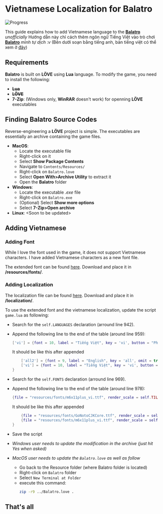 # Vietnamese Localization for Balatro

![Progress](https://img.shields.io/badge/progress-60%25-blue)

This guide explains how to add Vietnamese language to the **[Balatro](https://www.playbalatro.com/)** *unofficially*
Hướng dẫn này chỉ cách thêm ngôn ngữ Tiếng Việt vào trò chơi **[Balatro](https://www.playbalatro.com/)** *mình tự dịch :v*
(Bên dưới soạn bằng tiếng anh, bản tiếng việt có thể xem ở [đây](README-vi.md))

## Requirements
**Balatro** is built on **LÖVE** using **Lua** language. To modify the game, you need to install the following:
- ~~**Lua**~~
- ~~**LÖVE**~~
- **7-Zip**: (Windows only, **WinRAR** doesn't work) for openning **LÖVE** executables
## Finding Balatro Source Codes
Reverse-engineering a **LÖVE** project is simple. The executables are essentially an archive containing the game files.
- **MacOS**: 
  - Locate the executable file
  - Right-click on it
  - Select **Show Package Contents**
  - Navigate to `Contents/Resources/`
  - Right-click on `Balatro.love`
  - Select **Open With>Archive Utility** to extract it
  - Open the **Balatro** folder
- **Windows**: 
  - Locate the executable *.exe* file
  - Right-click on `Balatro.exe`
  - (Optional) Select **Show more options**
  - Select **7-Zip>Open archive**
- **Linux**: \<Soon to be updated\>

## Adding Vietnamese

### Adding Font
While I love the font used in the game, it does not support Vietnamese characters. I have added Vietnamese characters as a new font file.

The extended font can be found [here](./fonts/m6x11plus_vi.ttf). Download and place it in **/resources/fonts/**.

### Adding Localization

The localization file can be found [here](./current/vi.lua). Download and place it in **/localization/**.

To use the extended font and the vietnamese localization, update the script `game.lua` as following:
- Search for the `self.LANGUAGES` declaration (arround line 942).
- Append the following line to the end of the table (around line 959):
    ```lua
    ['vi'] = {font = 10, label = "Tiếng Việt", key = 'vi', button = "Phản hồi ngôn ngữ", warning = {'This language is still in Beta. To help us','improve it, please click on the feedback button.', 'Click again to confirm'}},
    ```
    It should be like this after appended
    ```lua
        ['all2'] = {font = 9, label = "English", key = 'all', omit = true},
        ['vi'] = {font = 10, label = "Tiếng Việt", key = 'vi', button = "Phản hồi ngôn ngữ", warning = {'This language is still in Beta. To help us','improve it, please click on the feedback button.', 'Click again to confirm'}},
    }
    ```
- Search for the `self.FONTS` declaration (arround line 969).
- Append the following line to the end of the table (around line 978):
    ```lua
    {file = "resources/fonts/m6x11plus_vi.ttf", render_scale = self.TILESIZE*10, TEXT_HEIGHT_SCALE = 0.9, TEXT_OFFSET = {x=10,y=-20}, FONTSCALE = 0.1, squish = 1, DESCSCALE = 1},
    ```
    It should be like this after appended
    ```lua
        {file = "resources/fonts/GoNotoCJKCore.ttf", render_scale = self.TILESIZE*10, TEXT_HEIGHT_SCALE = 0.8, TEXT_OFFSET = {x=10,y=-20}, FONTSCALE = 0.1, squish = 1, DESCSCALE = 1},
        {file = "resources/fonts/m6x11plus_vi.ttf", render_scale = self.TILESIZE*10, TEXT_HEIGHT_SCALE = 0.9, TEXT_OFFSET = {x=10,y=-20}, FONTSCALE = 0.1, squish = 1, DESCSCALE = 1},
    }
    ```
- Save the script
- *Windows user needs to update the modification in the archive (just hit Yes when asked)*

- *MacOS user needs to update the `Balatro.love` as well as follow*
  - Go back to the Resource folder (where Balatro folder is located)
  - Right-click on `Balatro` folder
  - Select `New Terminal at Folder`
  - execute this command: 
      ```bash
      zip -r9 ../Balatro.love .

## That's all